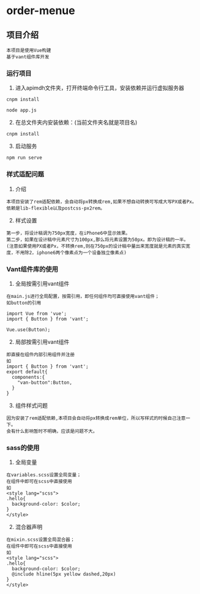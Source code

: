 # order-menue


## 项目介绍
```shell
本项目是使用Vue构建
基于vant组件库开发
```
### 运行项目
1. 进入apimdh文件夹，打开终端命令行工具，安装依赖并运行虚拟服务器

```shell
cnpm install

node app.js
```

2. 在总文件夹内安装依赖：(当前文件夹名就是项目名)

```shell
cnpm install
```

3. 启动服务

```shell
npm run serve
```
### 样式适配问题
1. 介绍
```shell
本项目安装了rem适配依赖，会自动将px转换成rem,如果不想自动转换可写成大写PX或者Px。
依赖是lib-flexible以及postcss-px2rem。
```
2. 样式设置
```shell
第一步，将设计稿调为750px宽度，在iPhone6中显示效果。
第二步，如果在设计稿中元素尺寸为100px,那么将元素设置为50px。即为设计稿的一半。
(注意如果使用PX或者Px，不转换rem,则在750px的设计稿中量出来宽度就是元素的真实宽度，不用除2，iphone6两个像素点为一个设备独立像素点)
```
### Vant组件库的使用
1. 全局按需引用vant组件
```shell
在main.js进行全局配置，按需引用，即任何组件均可直接使用vant组件；
如button的引用

import Vue from 'vue';
import { Button } from 'vant';

Vue.use(Button);
```
2. 局部按需引用vant组件
```shell
即直接在组件内部引用组件并注册
如
import { Button } from 'vant';
export default{
  components:{
    "van-button":Button,
  }
}
```

3. 组件样式问题
```shell
因为安装了rem适配依赖,本项目会自动将px转换成rem单位，所以写样式的时候自己注意一下。
会有什么影响暂时不明确，应该是问题不大。
```
### sass的使用
1. 全局变量
```shell
在variables.scss设置全局变量；
在组件中即可在scss中直接使用
如
<style lang="scss">
.hello{
  background-color: $color;
}
</style>
```
2. 混合器声明
```shell
在mixin.scss设置全局混合器；
在组件中即可在scss中直接使用
如
<style lang="scss">
.hello{
  background-color: $color;
  @include hline(5px yellow dashed,20px)
}
</style>
```
```